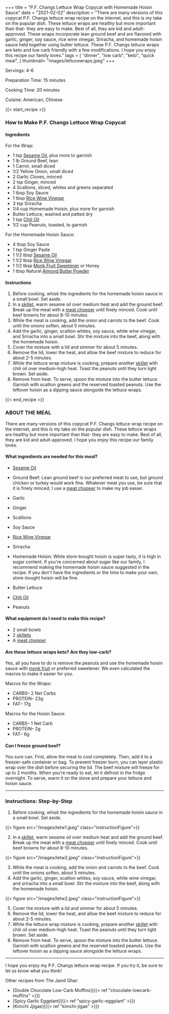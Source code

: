 +++
title = "P.F. Changs Lettuce Wrap Copycat with Homemade Hoisin Sauce"
date = "2021-02-02"
description = "There are many versions of this copycat P.F. Changs lettuce wrap recipe on the internet, and this is my take on the popular dish. These lettuce wraps are healthy but more important than that- they are easy to make. Best of all, they are kid and adult-approved. These wraps incorporate lean ground beef and are flavored with garlic, ginger, soy sauce, rice wine vinegar, Sriracha, and homemade hoisin sauce held together using butter lettuce. These P.F. Changs lettuce wraps are keto and low carb friendly with a few modifications. I hope you enjoy this recipe our family loves."
tags = [
    "dinner",
    "low carb",
    "keto",
    "quick meal",
]
thumbnail= "images/lettucewraps.jpeg"
+++

Servings: 4-6 <!--more-->

Preparation Time: 15 minutes 

Cooking Time: 20 minutes 

Cuisine: American, Chinese 

{{< start_recipe >}}

### How to Make P.F. Changs Lettuce Wrap Copycat 

#### Ingredients 

For the Wrap: 

* 1 tsp [Sesame Oil](https://amzn.to/3b72o2v), plus more to garnish
* 1 lb Ground Beef, lean 
* 1 Carrot, small diced 
* 1/2 Yellow Onion, small diced
* 2 Garlic Cloves, minced 
* 2 tsp Ginger, minced 
* 4 Scallions, sliced, whites and greens separated 
* 1 tbsp Soy Sauce 
* 1 tbsp [Rice Wine Vinegar](https://amzn.to/3feHUZc) 
* 3 tsp Sriracha 
* 1/4 cup Homemade Hoisin, plus more for garnish
* Butter Lettuce, washed and patted dry 
* 1 tsp [Chili Oil](https://amzn.to/3piBFay)
* 1/2 cup Peanuts, toasted, to garnish 

For the Homemade Hoisin Sauce: 

* 4 tbsp Soy Sauce 
* 1 tsp Ginger Paste 
* 1 1/2 tbsp [Sesame Oil](https://amzn.to/3b72o2v) 
* 1 1/2 tbsp [Rice Wine Vinegar](https://amzn.to/3feHUZc)
* 1 1/2 tbsp [Monk Fruit Sweetener](https://amzn.to/38Bp8aG) or Honey 
* 1 tbsp Natural [Almond Butter Powder](https://amzn.to/3laVGgE)

#### Instructions 

1. Before cooking, whisk the ingredients for the homemade hoisin sauce in a small bowl. Set aside. 
2. In a [skillet](https://amzn.to/3xyWEtj), warm sesame oil over medium heat and add the ground beef. Break up the meat with a [meat chopper](https://amzn.to/38BSlBY) until finely minced. Cook until beef browns for about 8-10 minutes.  
3. While the meat is cooking, add the onion and carrots to the beef. Cook until the onions soften, about 5 minutes. 
4. Add the garlic, ginger, scallion whites, soy sauce, white wine vinegar, and Sriracha into a small bowl. Stir the mixture into the beef, along with the homemade hoisin.
5. Cover the mixture with a lid and simmer for about 5 minutes. 
6. Remove the lid, lower the heat, and allow the beef mixture to reduce for about 2-5 minutes. 
7. While the lettuce wrap mixture is cooking, prepare another [skillet](https://amzn.to/3xyWEtj) with chili oil over medium-high heat. Toast the peanuts until they turn light brown. Set aside. 
8. Remove from heat. To serve, spoon the mixture into the butter lettuce. Garnish with scallion greens and the reserved toasted peanuts. Use the leftover hoisin as a dipping sauce alongside the lettuce wraps.  

{{< end_recipe >}}

### ABOUT THE MEAL 

There are many versions of this copycat P.F. Changs lettuce wrap recipe on the internet, and this is my take on the popular dish. These lettuce wraps are healthy but more important than that- they are easy to make. Best of all, they are kid and adult-approved. I hope you enjoy this recipe our family loves.

#### What ingredients are needed for this meal?

* [Sesame Oil](https://amzn.to/3b72o2v)

* Ground Beef: Lean ground beef is our preferred meat to use, but ground chicken or turkey would work fine. Whatever meat you use, be sure that it is finely minced; I use a [meat chopper](https://amzn.to/38BSlBY) to make my job easier. 

* Garlic 

* Ginger

* Scallions

* Soy Sauce 

* [Rice Wine Vinegar](https://amzn.to/3feHUZc) 

* Sriracha 

* Homemade Hoisin: While store-bought hoisin is super tasty, it is high in sugar content. If you're concerned about sugar like our family, I recommend making the homemade hoisin sauce suggested in the recipe. If you don't have the ingredients or the time to make your own, store-bought hoisin will be fine. 

* Butter Lettuce

* [Chili Oil](https://amzn.to/3piBFay)

* Peanuts

#### What equipment do I need to make this recipe?

* 2 small bowls
* 2 [skillets](https://amzn.to/3xyWEtj)
* A [meat chopper](https://amzn.to/38BSlBY)

#### Are these lettuce wraps keto? Are they low-carb?

Yes, all you have to do is remove the peanuts and use the homemade hoisin sauce with [monk fruit](https://amzn.to/3xWllzW) or preferred sweetener. We even calculated the macros to make it easier for you.

Macros for the Wraps: 
* CARBS– 2 Net Carbs
* PROTEIN– 23g
* FAT– 17g

Macros for the Hoisin Sauce: 
* CARBS– 1 Net Carb
* PROTEIN– 2g
* FAT– 6g 

#### Can I freeze ground beef?

You sure can. First, allow the meat to cool completely. Then, add it to a freezer-safe container or bag. To prevent freezer burn, you can layer plastic wrap over the dish before securing the lid. The beef mixture will freeze for up to 2 months. When you’re ready to eat, let it defrost in the fridge overnight. To serve, warm it on the stove and prepare your lettuce and hoisin sauce.

---- 

### Instructions: Step-by-Step

1. Before cooking, whisk the ingredients for the homemade hoisin sauce in a small bowl. Set aside. 

{{< figure src="/images/letw1.jpeg" class="instructionFigure">}}

2. In a [skillet](https://amzn.to/3xyWEtj), warm sesame oil over medium heat and add the ground beef. Break up the meat with a [meat chopper](https://amzn.to/38BSlBY) until finely minced. Cook until beef browns for about 8-10 minutes.   

{{< figure src="/images/letw2.jpeg" class="instructionFigure">}}


3. While the meat is cooking, add the onion and carrots to the beef. Cook until the onions soften, about 5 minutes. 
4. Add the garlic, ginger, scallion whites, soy sauce, white wine vinegar, and sriracha into a small bowl. Stir the mixture into the beef, along with the homemade hoisin.

{{< figure src="/images/letw2.jpeg" class="instructionFigure">}}

5. Cover the mixture with a lid and simmer for about 5 minutes. 
6. Remove the lid, lower the heat, and allow the beef mixture to reduce for about 2-5 minutes. 
7. While the lettuce wrap mixture is cooking, prepare another [skillet](https://amzn.to/3xyWEtj) with chili oil over medium-high heat. Toast the peanuts until they turn light brown. Set aside. 
8. Remove from heat. To serve, spoon the mixture into the butter lettuce. Garnish with scallion greens and the reserved toasted peanuts. Use the leftover hoisin as a dipping sauce alongside the lettuce wraps.  

---- 

I hope you enjoy my P.F. Changs lettuce wrap recipe. If you try it, be sure to let us know what you think!

Other recipes from The Jamil Ghar:

* [Double Chocolate Low-Carb Muffins]({{< ref "chocolate-lowcarb-muffins" >}}) 
* [Spicy Garlic Eggplant]({{< ref "spicy-garlic-eggplant" >}})
* [Kimchi Jjigae]({{< ref "kimchi-jigae" >}})
